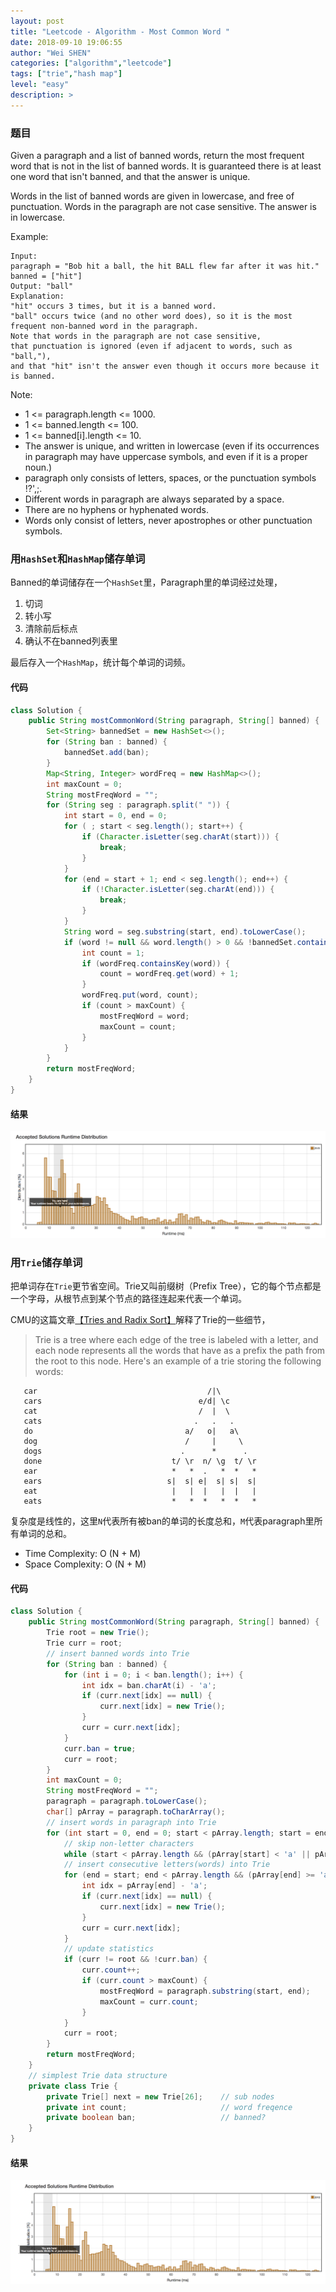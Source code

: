 ```yaml
---
layout: post
title: "Leetcode - Algorithm - Most Common Word "
date: 2018-09-10 19:06:55
author: "Wei SHEN"
categories: ["algorithm","leetcode"]
tags: ["trie","hash map"]
level: "easy"
description: >
---
```


### 题目
Given a paragraph and a list of banned words, return the most frequent word that is not in the list of banned words.  It is guaranteed there is at least one word that isn't banned, and that the answer is unique.

Words in the list of banned words are given in lowercase, and free of punctuation.  Words in the paragraph are not case sensitive.  The answer is in lowercase.

Example:
```
Input:
paragraph = "Bob hit a ball, the hit BALL flew far after it was hit."
banned = ["hit"]
Output: "ball"
Explanation:
"hit" occurs 3 times, but it is a banned word.
"ball" occurs twice (and no other word does), so it is the most frequent non-banned word in the paragraph.
Note that words in the paragraph are not case sensitive,
that punctuation is ignored (even if adjacent to words, such as "ball,"),
and that "hit" isn't the answer even though it occurs more because it is banned.
```


Note:
* 1 <= paragraph.length <= 1000.
* 1 <= banned.length <= 100.
* 1 <= banned[i].length <= 10.
* The answer is unique, and written in lowercase (even if its occurrences in paragraph may have uppercase symbols, and even if it is a proper noun.)
* paragraph only consists of letters, spaces, or the punctuation symbols !?',;.
* Different words in paragraph are always separated by a space.
* There are no hyphens or hyphenated words.
* Words only consist of letters, never apostrophes or other punctuation symbols.


### 用`HashSet`和`HashMap`储存单词
Banned的单词储存在一个`HashSet`里，Paragraph里的单词经过处理，
1. 切词
2. 转小写
3. 清除前后标点
4. 确认不在banned列表里

最后存入一个`HashMap`，统计每个单词的词频。

#### 代码
```java
class Solution {
    public String mostCommonWord(String paragraph, String[] banned) {
        Set<String> bannedSet = new HashSet<>();
        for (String ban : banned) {
            bannedSet.add(ban);
        }
        Map<String, Integer> wordFreq = new HashMap<>();
        int maxCount = 0;
        String mostFreqWord = "";
        for (String seg : paragraph.split(" ")) {
            int start = 0, end = 0;
            for ( ; start < seg.length(); start++) {
                if (Character.isLetter(seg.charAt(start))) {
                    break;
                }
            }
            for (end = start + 1; end < seg.length(); end++) {
                if (!Character.isLetter(seg.charAt(end))) {
                    break;
                }
            }
            String word = seg.substring(start, end).toLowerCase();
            if (word != null && word.length() > 0 && !bannedSet.contains(word)) {
                int count = 1;
                if (wordFreq.containsKey(word)) {
                    count = wordFreq.get(word) + 1;
                }
                wordFreq.put(word, count);
                if (count > maxCount) {
                    mostFreqWord = word;
                    maxCount = count;
                }
            }
        }
        return mostFreqWord;
    }
}
```

#### 结果
![most-common-word-1](/images/leetcode/most-common-word-1.png)


### 用`Trie`储存单词
把单词存在`Trie`更节省空间。Trie又叫前缀树（Prefix Tree），它的每个节点都是一个字母，从根节点到某个节点的路径连起来代表一个单词。

CMU的这篇文章[【Tries and Radix Sort】](http://www.cs.cmu.edu/afs/cs/academic/class/15451-f00/www/lectures/lect0926)解释了Trie的一些细节，

> Trie is a tree where each edge of the tree is labeled with a letter, and each node represents all the words that have as a prefix the path from the root to this node. Here's an example of a trie storing the following words:

```
   car                                      /|\
   cars                                   e/d| \c
   cat	                                  /  |  \
   cats	                                 .   .   .
   do                                  a/   o|   a\
   dog                                 /     |     \
   dogs                               .      *      .
   done                             t/ \r  n/ \g  t/ \r  
   ear                              *   *  .   *  *   *
   ears                            s|  s| e|  s| s|  s|
   eat                              |   |  |   |  |   |
   eats                             *   *  *   *  *   *
```
复杂度是线性的，这里`N`代表所有被ban的单词的长度总和，`M`代表paragraph里所有单词的总和。
* Time Complexity: O (N + M)
* Space Complexity: O (N + M)

#### 代码
```java
class Solution {
    public String mostCommonWord(String paragraph, String[] banned) {
        Trie root = new Trie();
        Trie curr = root;
        // insert banned words into Trie
        for (String ban : banned) {
            for (int i = 0; i < ban.length(); i++) {
                int idx = ban.charAt(i) - 'a';
                if (curr.next[idx] == null) {
                    curr.next[idx] = new Trie();
                }
                curr = curr.next[idx];
            }
            curr.ban = true;
            curr = root;
        }
        int maxCount = 0;
        String mostFreqWord = "";
        paragraph = paragraph.toLowerCase();
        char[] pArray = paragraph.toCharArray();
        // insert words in paragraph into Trie
        for (int start = 0, end = 0; start < pArray.length; start = end + 1) {
            // skip non-letter characters
            while (start < pArray.length && (pArray[start] < 'a' || pArray[start] > 'z')) { start++; }
            // insert consecutive letters(words) into Trie
            for (end = start; end < pArray.length && (pArray[end] >= 'a' && pArray[end] <= 'z'); end++) {
                int idx = pArray[end] - 'a';
                if (curr.next[idx] == null) {
                    curr.next[idx] = new Trie();
                }
                curr = curr.next[idx];
            }
            // update statistics
            if (curr != root && !curr.ban) {
                curr.count++;
                if (curr.count > maxCount) {
                    mostFreqWord = paragraph.substring(start, end);
                    maxCount = curr.count;
                }
            }
            curr = root;
        }
        return mostFreqWord;
    }
    // simplest Trie data structure
    private class Trie {
        private Trie[] next = new Trie[26];    // sub nodes
        private int count;                     // word freqence
        private boolean ban;                   // banned?
    }
}
```

#### 结果
![most-common-word-2](/images/leetcode/most-common-word-2.png)

